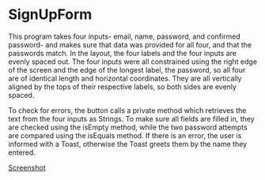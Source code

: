 # SignUpForm
This program takes four inputs- email, name, password, and confirmed password- and makes sure that data was
provided for all four, and that the passwords match. In the layout, the four labels and the four inputs are
evenly spaced out. The four inputs were all constrained using the right edge of the screen and the edge of
the longest label, the password, so all four are of identical length and horizontal coordinates. They are
all vertically aligned by the tops of their respective labels, so both sides are evenly spaced.

To check for errors, the button calls a private method which retrieves the text from the four inputs as 
Strings. To make sure all fields are filled in, they are checked using the isEmpty method, while the
two password attempts are compared using the isEquals method. If there is an error, the user is
informed with a Toast, otherwise the Toast greets them by the name they entered.

[Screenshot](https://raw.githubusercontent.com/tuj12239/SignUpForm/master/Screenshot_1600906105.png)
